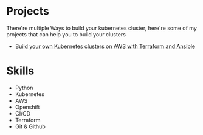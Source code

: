 # Projects
There're multiple Ways to build your kubernetes cluster, here're some of my projects that can help you to build your clusters
- [Build your own Kubernetes clusters on AWS with Terraform and Ansible](https://github.com/angudadevops/k8s_aws)
# Skills
- Python
- Kubernetes
- AWS
- Openshift
- CI/CD
- Terraform
- Git & Github
